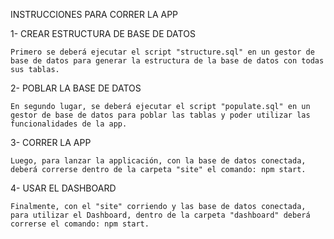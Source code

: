 INSTRUCCIONES PARA CORRER LA APP

1- CREAR ESTRUCTURA DE BASE DE DATOS

    Primero se deberá ejecutar el script "structure.sql" en un gestor de base de datos para generar la estructura de la base de datos con todas sus tablas.

2- POBLAR LA BASE DE DATOS

    En segundo lugar, se deberá ejecutar el script "populate.sql" en un gestor de base de datos para poblar las tablas y poder utilizar las funcionalidades de la app.

3- CORRER LA APP

    Luego, para lanzar la applicación, con la base de datos conectada, deberá correrse dentro de la carpeta "site" el comando: npm start.


4- USAR EL DASHBOARD

    Finalmente, con el "site" corriendo y las base de datos conectada, para utilizar el Dashboard, dentro de la carpeta "dashboard" deberá correrse el comando: npm start.
